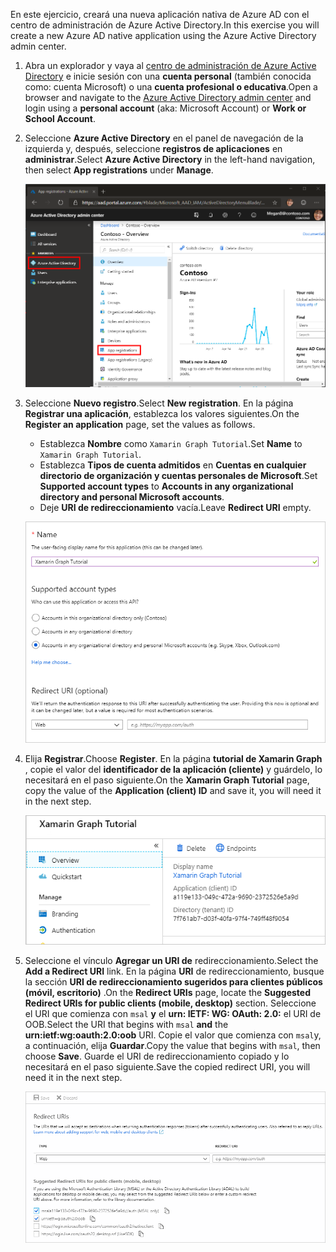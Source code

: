 <!-- markdownlint-disable MD002 MD041 -->

<span data-ttu-id="0e827-101">En este ejercicio, creará una nueva aplicación nativa de Azure AD con el centro de administración de Azure Active Directory.</span><span class="sxs-lookup"><span data-stu-id="0e827-101">In this exercise you will create a new Azure AD native application using the Azure Active Directory admin center.</span></span>

1. <span data-ttu-id="0e827-102">Abra un explorador y vaya al [centro de administración de Azure Active Directory](https://aad.portal.azure.com) e inicie sesión con una **cuenta personal** (también conocida como: cuenta Microsoft) o una **cuenta profesional o educativa**.</span><span class="sxs-lookup"><span data-stu-id="0e827-102">Open a browser and navigate to the [Azure Active Directory admin center](https://aad.portal.azure.com) and login using a **personal account** (aka: Microsoft Account) or **Work or School Account**.</span></span>

1. <span data-ttu-id="0e827-103">Seleccione **Azure Active Directory** en el panel de navegación de la izquierda y, después, seleccione **registros de aplicaciones** en **administrar**.</span><span class="sxs-lookup"><span data-stu-id="0e827-103">Select **Azure Active Directory** in the left-hand navigation, then select **App registrations** under **Manage**.</span></span>

    ![<span data-ttu-id="0e827-104">Una captura de pantalla de los registros de la aplicación</span><span class="sxs-lookup"><span data-stu-id="0e827-104">A screenshot of the App registrations</span></span> ](./images/aad-portal-app-registrations.png)

1. <span data-ttu-id="0e827-105">Seleccione **Nuevo registro**.</span><span class="sxs-lookup"><span data-stu-id="0e827-105">Select **New registration**.</span></span> <span data-ttu-id="0e827-106">En la página **Registrar una aplicación**, establezca los valores siguientes.</span><span class="sxs-lookup"><span data-stu-id="0e827-106">On the **Register an application** page, set the values as follows.</span></span>

    - <span data-ttu-id="0e827-107">Establezca **Nombre** como `Xamarin Graph Tutorial`.</span><span class="sxs-lookup"><span data-stu-id="0e827-107">Set **Name** to `Xamarin Graph Tutorial`.</span></span>
    - <span data-ttu-id="0e827-108">Establezca **Tipos de cuenta admitidos** en **Cuentas en cualquier directorio de organización y cuentas personales de Microsoft**.</span><span class="sxs-lookup"><span data-stu-id="0e827-108">Set **Supported account types** to **Accounts in any organizational directory and personal Microsoft accounts**.</span></span>
    - <span data-ttu-id="0e827-109">Deje **URI de redireccionamiento** vacía.</span><span class="sxs-lookup"><span data-stu-id="0e827-109">Leave **Redirect URI** empty.</span></span>

    ![Captura de pantalla de la página registrar una aplicación](./images/aad-register-an-app.png)

1. <span data-ttu-id="0e827-111">Elija **Registrar**.</span><span class="sxs-lookup"><span data-stu-id="0e827-111">Choose **Register**.</span></span> <span data-ttu-id="0e827-112">En la página **tutorial de Xamarin Graph** , copie el valor del **identificador de la aplicación (cliente)** y guárdelo, lo necesitará en el paso siguiente.</span><span class="sxs-lookup"><span data-stu-id="0e827-112">On the **Xamarin Graph Tutorial** page, copy the value of the **Application (client) ID** and save it, you will need it in the next step.</span></span>

    ![Captura de pantalla del identificador de la aplicación del nuevo registro de la aplicación](./images/aad-application-id.png)

1. <span data-ttu-id="0e827-114">Seleccione el vínculo **Agregar un URI de** redireccionamiento.</span><span class="sxs-lookup"><span data-stu-id="0e827-114">Select the **Add a Redirect URI** link.</span></span> <span data-ttu-id="0e827-115">En la página **URI** de redireccionamiento, busque la sección **URI de redireccionamiento sugeridos para clientes públicos (móvil, escritorio)** .</span><span class="sxs-lookup"><span data-stu-id="0e827-115">On the **Redirect URIs** page, locate the **Suggested Redirect URIs for public clients (mobile, desktop)** section.</span></span> <span data-ttu-id="0e827-116">Seleccione el URI que comienza con `msal` **y** el **urn: IETF: WG: OAuth: 2.0:** el URI de OOB.</span><span class="sxs-lookup"><span data-stu-id="0e827-116">Select the URI that begins with `msal` **and** the **urn:ietf:wg:oauth:2.0:oob** URI.</span></span> <span data-ttu-id="0e827-117">Copie el valor que comienza con `msal`y, a continuación, elija **Guardar**.</span><span class="sxs-lookup"><span data-stu-id="0e827-117">Copy the value that begins with `msal`, then choose **Save**.</span></span> <span data-ttu-id="0e827-118">Guarde el URI de redireccionamiento copiado y lo necesitará en el paso siguiente.</span><span class="sxs-lookup"><span data-stu-id="0e827-118">Save the copied redirect URI, you will need it in the next step.</span></span>

    ![Captura de pantalla de la página URI de redireccionamiento](./images/aad-redirect-uris.png)